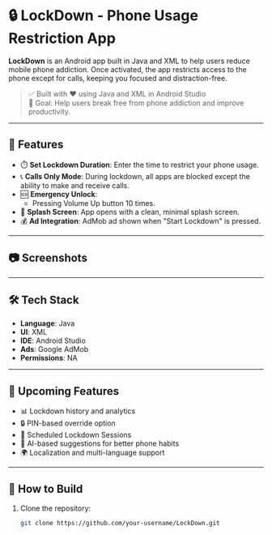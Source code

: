 # 🔒 LockDown - Phone Usage Restriction App

**LockDown** is an Android app built in Java and XML to help users reduce mobile phone addiction. Once activated, the app restricts access to the phone except for calls, keeping you focused and distraction-free.

> ✅ Built with ❤️ using Java and XML in Android Studio  
> 🚀 Goal: Help users break free from phone addiction and improve productivity.

---

## 📱 Features

- ⏱️ **Set Lockdown Duration**: Enter the time to restrict your phone usage.
- 📞 **Calls Only Mode**: During lockdown, all apps are blocked except the ability to make and receive calls.
- 🆘 **Emergency Unlock**:
  - Pressing Volume Up button 10 times.
- 🚀 **Splash Screen**: App opens with a clean, minimal splash screen.
- 💰 **Ad Integration**: AdMob ad shown when "Start Lockdown" is pressed.

---

## 📷 Screenshots



---

## 🛠️ Tech Stack

- **Language**: Java
- **UI**: XML
- **IDE**: Android Studio
- **Ads**: Google AdMob
- **Permissions**: NA

---

## 🚧 Upcoming Features

- 📊 Lockdown history and analytics
- 🔒 PIN-based override option
- 📆 Scheduled Lockdown Sessions
- 🧠 AI-based suggestions for better phone habits
- 🌍 Localization and multi-language support

---

## 🏁 How to Build

1. Clone the repository:
   ```bash
   git clone https://github.com/your-username/LockDown.git
